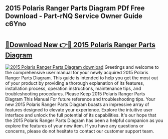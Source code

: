 ## 2015 Polaris Ranger Parts Diagram PDf Free Download - Part-rNQ Service Owner Guide c6Yno

# <h2><a href="http://dfsfvb.blite.top/?on=2015+Polaris+Ranger+Parts+Diagram">🔗Download New 👉🔴 2015 Polaris Ranger Parts Diagram</a></h2>

[![2015 Polaris Ranger Parts Diagram download](https://i.imgur.com/lujVjoI.png)](http://dfsfvb.blite.top/?on=2015+Polaris+Ranger+Parts+Diagram)
Greetings and welcome to the comprehensive user manual for your newly acquired 2015 Polaris Ranger Parts Diagram. This guide is intended to help you get the most out of your product by providing a thorough explanation of its features, installation process, operation instructions, maintenance tips, and troubleshooting procedures. Please Keep 2015 Polaris Ranger Parts Diagram This Manual For future reference and troubleshooting tips. Your new 2015 Polaris Ranger Parts Diagram boasts an impressive array of features designed to elevate your experience. Explore the intuitive user interface and unlock the full potential of its capabilities. It's our hope that the 2015 Polaris Ranger Parts Diagram has been a helpful companion as you explore the features of your new item. If you have any questions or concerns, please do not hesitate to contact our customer support team.
